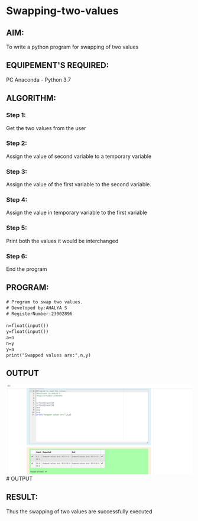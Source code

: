 # Swapping-two-values
## AIM:
To write a python program for swapping of two values
## EQUIPEMENT'S REQUIRED: 
PC
Anaconda - Python 3.7
## ALGORITHM: 
### Step 1:
Get the two values from the user
### Step 2: 
Assign the value of second variable to a temporary variable 
### Step 3: 
Assign the value of the first variable to the second variable.
### Step 4:  
Assign the value in temporary variable to the first variable
### Step 5: 
Print both the values it would be interchanged
### Step 6: 
End the program
## PROGRAM:
```
# Program to swap two values.
# Developed by:AHALYA S 
# RegisterNumber:23002896

n=float(input())
y=float(input())
a=n
n=y
y=a
print("Swapped values are:",n,y)
```
## OUTPUT
![output](swapping.png)# OUTPUT


## RESULT:
Thus the swapping of two values are successfully executed



